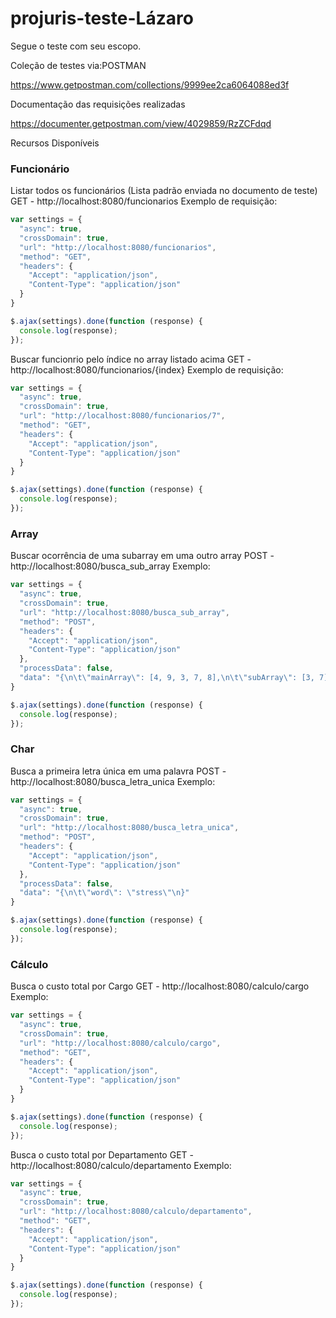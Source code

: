 # projuris-teste-Lázaro
Segue o teste com seu escopo.

Coleção de testes via:POSTMAN

https://www.getpostman.com/collections/9999ee2ca6064088ed3f

Documentação das requisições realizadas

https://documenter.getpostman.com/view/4029859/RzZCFdqd

Recursos Disponíveis

### Funcionário

Listar todos os funcionários (Lista padrão enviada no documento de teste)
GET - http://localhost:8080/funcionarios
Exemplo de requisição:

```javascript
var settings = {
  "async": true,
  "crossDomain": true,
  "url": "http://localhost:8080/funcionarios",
  "method": "GET",
  "headers": {
    "Accept": "application/json",
    "Content-Type": "application/json"
  }
}

$.ajax(settings).done(function (response) {
  console.log(response);
});
```

Buscar funcionrio pelo índice no array listado acima
GET - http://localhost:8080/funcionarios/{index}
Exemplo de requisição:
```javascript
var settings = {
  "async": true,
  "crossDomain": true,
  "url": "http://localhost:8080/funcionarios/7",
  "method": "GET",
  "headers": {
    "Accept": "application/json",
    "Content-Type": "application/json"
  }
}

$.ajax(settings).done(function (response) {
  console.log(response);
});
```

### Array
Buscar ocorrência de uma subarray em uma outro array
POST - http://localhost:8080/busca_sub_array
Exemplo:
```javascript
var settings = {
  "async": true,
  "crossDomain": true,
  "url": "http://localhost:8080/busca_sub_array",
  "method": "POST",
  "headers": {
    "Accept": "application/json",
    "Content-Type": "application/json"
  },
  "processData": false,
  "data": "{\n\t\"mainArray\": [4, 9, 3, 7, 8],\n\t\"subArray\": [3, 7]\n}"
}

$.ajax(settings).done(function (response) {
  console.log(response);
});
```

### Char
Busca a primeira letra única em uma palavra
POST - http://localhost:8080/busca_letra_unica
Exemplo:
```javascript
var settings = {
  "async": true,
  "crossDomain": true,
  "url": "http://localhost:8080/busca_letra_unica",
  "method": "POST",
  "headers": {
    "Accept": "application/json",
    "Content-Type": "application/json"
  },
  "processData": false,
  "data": "{\n\t\"word\": \"stress\"\n}"
}

$.ajax(settings).done(function (response) {
  console.log(response);
});
```

### Cálculo
Busca o custo total por Cargo
GET - http://localhost:8080/calculo/cargo 
Exemplo:
```javascript
var settings = {
  "async": true,
  "crossDomain": true,
  "url": "http://localhost:8080/calculo/cargo",
  "method": "GET",
  "headers": {
    "Accept": "application/json",
    "Content-Type": "application/json"
  }
}

$.ajax(settings).done(function (response) {
  console.log(response);
});
```

Busca o custo total por Departamento
GET - http://localhost:8080/calculo/departamento 
Exemplo:
```javascript
var settings = {
  "async": true,
  "crossDomain": true,
  "url": "http://localhost:8080/calculo/departamento",
  "method": "GET",
  "headers": {
    "Accept": "application/json",
    "Content-Type": "application/json"
  }
}

$.ajax(settings).done(function (response) {
  console.log(response);
});
```
